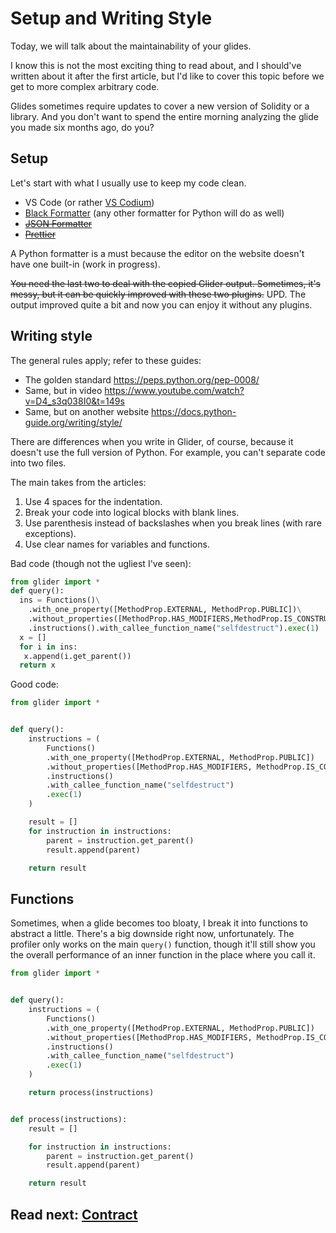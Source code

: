 # Setup and Writing Style

Today, we will talk about the maintainability of your glides.

I know this is not the most exciting thing to read about, and I should've written about it after the first article, but I'd like to cover this topic before we get to more complex arbitrary code.

Glides sometimes require updates to cover a new version of Solidity or a library. And you don't want to spend the entire morning analyzing the glide you made six months ago, do you?

## Setup

Let's start with what I usually use to keep my code clean.

- VS Code (or rather [VS Codium](https://vscodium.com/))
- [Black Formatter](https://marketplace.visualstudio.com/items?itemName=ms-python.black-formatter) (any other formatter for Python will do as well)
- ~~[JSON Formatter](https://marketplace.visualstudio.com/items?itemName=ClemensPeters.format-json)~~
- ~~[Prettier](https://marketplace.visualstudio.com/items?itemName=esbenp.prettier-vscode)~~

A Python formatter is a must because the editor on the website doesn't have one built-in (work in progress).

~~You need the last two to deal with the copied Glider output. Sometimes, it's messy, but it can be quickly improved with these two plugins.~~
UPD. The output improved quite a bit and now you can enjoy it without any plugins.

## Writing style

The general rules apply; refer to these guides:

- The golden standard https://peps.python.org/pep-0008/
- Same, but in video https://www.youtube.com/watch?v=D4_s3q038I0&t=149s
- Same, but on another website https://docs.python-guide.org/writing/style/

There are differences when you write in Glider, of course, because it doesn't use the full version of Python. For example, you can't separate code into two files.

The main takes from the articles:

1. Use 4 spaces for the indentation.
2. Break your code into logical blocks with blank lines.
3. Use parenthesis instead of backslashes when you break lines (with rare exceptions).
4. Use clear names for variables and functions.

Bad code (though not the ugliest I've seen):

```python
from glider import *
def query():
  ins = Functions()\
    .with_one_property([MethodProp.EXTERNAL, MethodProp.PUBLIC])\
    .without_properties([MethodProp.HAS_MODIFIERS,MethodProp.IS_CONSTRUCTOR])\
    .instructions().with_callee_function_name("selfdestruct").exec(1)
  x = []
  for i in ins:
   x.append(i.get_parent())
  return x
```

Good code:

```python
from glider import *


def query():
    instructions = (
        Functions()
        .with_one_property([MethodProp.EXTERNAL, MethodProp.PUBLIC])
        .without_properties([MethodProp.HAS_MODIFIERS, MethodProp.IS_CONSTRUCTOR])
        .instructions()
        .with_callee_function_name("selfdestruct")
        .exec(1)
    )

    result = []
    for instruction in instructions:
        parent = instruction.get_parent()
        result.append(parent)

    return result
```

## Functions

Sometimes, when a glide becomes too bloaty, I break it into functions to abstract a little. There's a big downside right now, unfortunately. The profiler only works on the main `query()` function, though it'll still show you the overall performance of an inner function in the place where you call it.

```python
from glider import *


def query():
    instructions = (
        Functions()
        .with_one_property([MethodProp.EXTERNAL, MethodProp.PUBLIC])
        .without_properties([MethodProp.HAS_MODIFIERS, MethodProp.IS_CONSTRUCTOR])
        .instructions()
        .with_callee_function_name("selfdestruct")
        .exec(1)
    )

    return process(instructions)


def process(instructions):
    result = []

    for instruction in instructions:
        parent = instruction.get_parent()
        result.append(parent)

    return result

```

## Read next: [Contract](../contract/README.md)
